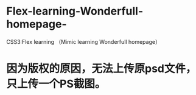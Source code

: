 # Flex-learning-Wonderfull-homepage-
CSS3:Flex learning （Mimic learning Wonderfull homepage）
# 因为版权的原因，无法上传原psd文件，只上传一个PS截图。